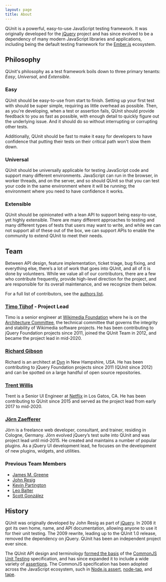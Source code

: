 ```yaml
---
layout: page
title: About
---
```


<p class="lead">QUnit is a powerful, easy-to-use JavaScript testing framework. It was originally developed for the <a href="https://jquery.com/">jQuery</a> project and has since evolved to be a dependency of many modern JavaScript libraries and applications, including being the default testing framework for the <a href="https://emberjs.com/">Ember.js</a> ecosystem.</p>

## Philosophy

QUnit's philosophy as a test framework boils down to three primary tenants: _Easy_, _Universal_, and _Extensible_.

### Easy

QUnit should be easy-to-use from start to finish. Setting up your first test with should be super simple, requiring as little overhead as possible. Then, as you're developing, when a test or assertion fails, QUnit should provide feedback to you as fast as possible, with enough detail to quickly figure out the underlying issue. And it should do so without interrupting or corrupting other tests.

Additionally, QUnit should be fast to make it easy for developers to have confidence that putting their tests on their critical path won't slow them down.

### Universal

QUnit should be universally applicable for testing JavaScript code and support many different environments. JavaScript can run in the browser, in worker threads, and on the server, and so should QUnit so that you can test your code in the same environment where it will be running; the environment where you need to have confidence it works.

### Extensible

QUnit should be opinionated with a lean API to support being easy-to-use, yet highly extensible. There are many different approaches to testing and many different types of tests that users may want to write, and while we can not support all of these out of the box, we can support APIs to enable the community to extend QUnit to meet their needs.

## Team

Between API design, feature implementation, ticket triage, bug fixing, and everything else, there’s a lot of work that goes into QUnit, and all of it is done by volunteers. While we value all of our contributors, there are a few who contribute frequently, provide high-level direction for the project, and are responsible for its overall maintenance, and we recognize them below.

For a full list of contributors, see the [authors list](https://github.com/qunitjs/qunit/blob/master/AUTHORS.txt).

### [Timo Tijhof](https://timotijhof.net/) - Project Lead

Timo is a senior engineer at [Wikimedia Foundation](https://www.wikimedia.org/) where he is on the [Architecture Committee](https://www.mediawiki.org/wiki/Architecture_committee), the technical committee that governs the integrity and stability of Wikimedia software projects. He has been contributing to jQuery Foundation projects since 2011, joined the QUnit Team in 2012, and became the project lead in mid-2020.

### [Richard Gibson](https://twitter.com/gibson042)

Richard is an architect at [Dyn](http://dyn.com/) in New Hampshire, USA. He has been contributing to jQuery Foundation projects since 2011 (QUnit since 2012) and can be spotted on a large handful of open source repositories.

### [Trent Willis](https://twitter.com/trentmwillis)

Trent is a Senior UI Engineer at [Netflix](https://www.netflix.com) in Los Gatos, CA. He has been contributing to QUnit since 2015 and served as the project lead from early 2017 to mid-2020.

### [Jörn Zaefferer](http://bassistance.de/)

Jörn is a freelance web developer, consultant, and trainer, residing in Cologne, Germany. Jörn evolved jQuery’s test suite into QUnit and was project lead until mid-2015. He created and maintains a number of popular plugins. As a jQuery UI development lead, he focuses on the development of new plugins, widgets, and utilities.

### Previous Team Members

* [James M. Greene](https://jamesmgreene.github.io/)
* [John Resig](https://johnresig.com/)
* [Kevin Partington](https://github.com/platinumazure)
* [Leo Balter](https://twitter.com/leobalter)
* [Scott González](http://nemikor.com/)

## History

QUnit was originally developed by John Resig as part of [jQuery](https://jquery.com/). In 2008 it got its own home, name, and API documentation, allowing anyone to use it for their unit testing. The 2009 rewrite, leading up to the QUnit 1.0 release, removed the dependency on jQuery. QUnit has been an independent project ever since.

The QUnit API design and terminology [formed the basis](https://groups.google.com/g/commonjs/c/d6v2ETPSbCI) of the [CommonJS Unit Testing](http://wiki.commonjs.org/wiki/Unit_Testing/1.0) specification, and has since expanded it to include a wide variety of [assertions](./api/assert/index.md). The CommonJS specification has been adopted across the JavaScript ecosystem, such in [Node.js assert](https://nodejs.org/api/assert.html), [node-tap](https://node-tap.org/), and [tape](https://github.com/tape-testing/tape).
